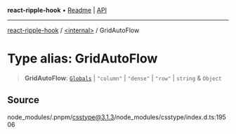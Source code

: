 **react-ripple-hook** • [Readme](../../README.md) \| [API](../../globals.md)

***

[react-ripple-hook](../../README.md) / [\<internal\>](../README.md) / GridAutoFlow

# Type alias: GridAutoFlow

> **GridAutoFlow**: [`Globals`](Globals.md) \| `"column"` \| `"dense"` \| `"row"` \| `string` & `Object`

## Source

node\_modules/.pnpm/csstype@3.1.3/node\_modules/csstype/index.d.ts:19506
